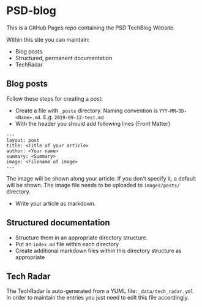 # PSD-blog

This is a GitHub Pages repo containing the PSD TechBlog Website.

Within this site you can maintain:
* Blog posts
* Structured, permanent documentation
* TechRadar

## Blog posts
Follow these steps for creating a post:

- Create a file with `_posts` directory. Naming convention is `YYY-MM-DD-<Name>.md`. E.g. `2019-09-12-test.md`
- With the header you should add following lines (Front Matter)
```
---
layout: post
title: <Title of your article>
author: <Your name>
summary: <Summary>  
image: <Filename of image>
---
```
The image will be shown along your article. If you don't specify it, a default will be shown. The image file needs to be uploaded to `images/posts/` directory.
- Write your article as markdown.

## Structured documentation
- Structure them in an appropriate directory structure.
- Put an `index.md` file within each directory
- Create additional markdown files within this directory structure as appropriate

## Tech Radar
The TechRadar is auto-generated from a YUML file: `_data/tech_radar.yml`
In order to maintain the entries you just need to edit this file accordingly.
